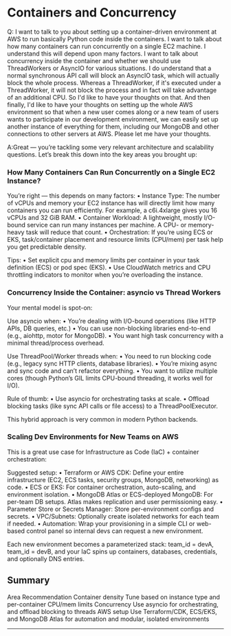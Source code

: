 # Containers and Concurrency

Q: I want to talk to you about setting up a container-driven environment at AWS to run basically Python code inside the containers. I want to talk about how many containers can run concurrently on a single EC2 machine. I understand this will depend upon many factors. I want to talk about concurrency inside the container and whether we should use ThreadWorkers or AsyncIO for various situations. I do understand that a normal synchronous API call will block an AsyncIO task, which will actually block the whole process. Whereas a ThreadWorker, if it's executed under a ThreadWorker, it will not block the process and in fact will take advantage of an additional CPU. So I'd like to have your thoughts on that. And then finally, I'd like to have your thoughts on setting up the whole AWS environment so that when a new user comes along or a new team of users wants to participate in our development environment, we can easily set up another instance of everything for them, including our MongoDB and other connections to other servers at AWS. Please let me have your thoughts.

A:Great — you’re tackling some very relevant architecture and scalability questions. Let’s break this down into the key areas you brought up:

### How Many Containers Can Run Concurrently on a Single EC2 Instance?

You’re right — this depends on many factors:
  •  Instance Type: The number of vCPUs and memory your EC2 instance has will directly limit how many containers you can run efficiently. For example, a c6i.4xlarge gives you 16 vCPUs and 32 GiB RAM.
  •  Container Workload: A lightweight, mostly I/O-bound service can run many instances per machine. A CPU- or memory-heavy task will reduce that count.
  •  Orchestration: If you’re using ECS or EKS, task/container placement and resource limits (CPU/mem) per task help you get predictable density.

Tips:
  •  Set explicit cpu and memory limits per container in your task definition (ECS) or pod spec (EKS).
  •  Use CloudWatch metrics and CPU throttling indicators to monitor when you’re overloading the instance.

### Concurrency Inside the Container: asyncio vs Thread Workers

Your mental model is spot-on:

Use asyncio when:
  •  You’re dealing with I/O-bound operations (like HTTP APIs, DB queries, etc.)
  •  You can use non-blocking libraries end-to-end (e.g., aiohttp, motor for MongoDB).
  •  You want high task concurrency with a minimal thread/process overhead.

Use ThreadPool/Worker threads when:
  •  You need to run blocking code (e.g., legacy sync HTTP clients, database libraries).
  •  You’re mixing async and sync code and can’t refactor everything.
  •  You want to utilize multiple cores (though Python’s GIL limits CPU-bound threading, it works well for I/O).

Rule of thumb:
  •  Use asyncio for orchestrating tasks at scale.
  •  Offload blocking tasks (like sync API calls or file access) to a ThreadPoolExecutor.

This hybrid approach is very common in modern Python backends.

### Scaling Dev Environments for New Teams on AWS

This is a great use case for Infrastructure as Code (IaC) + container orchestration:

Suggested setup:
  •  Terraform or AWS CDK: Define your entire infrastructure (EC2, ECS tasks, security groups, MongoDB, networking) as code.
  •  ECS or EKS: For container orchestration, auto-scaling, and environment isolation.
  •  MongoDB Atlas or ECS-deployed MongoDB: For per-team DB setups. Atlas makes replication and user permissioning easy.
  •  Parameter Store or Secrets Manager: Store per-environment configs and secrets.
  •  VPC/Subnets: Optionally create isolated networks for each team if needed.
  •  Automation: Wrap your provisioning in a simple CLI or web-based control panel so internal devs can request a new environment.

Each new environment becomes a parameterized stack: team_id = devA, team_id = devB, and your IaC spins up containers, databases, credentials, and optionally DNS entries.

## Summary

Area  Recommendation
Container density  Tune based on instance type and per-container CPU/mem limits
Concurrency  Use asyncio for orchestrating, and offload blocking to threads
AWS setup  Use Terraform/CDK, ECS/EKS, and MongoDB Atlas for automation and modular, isolated environments

----
